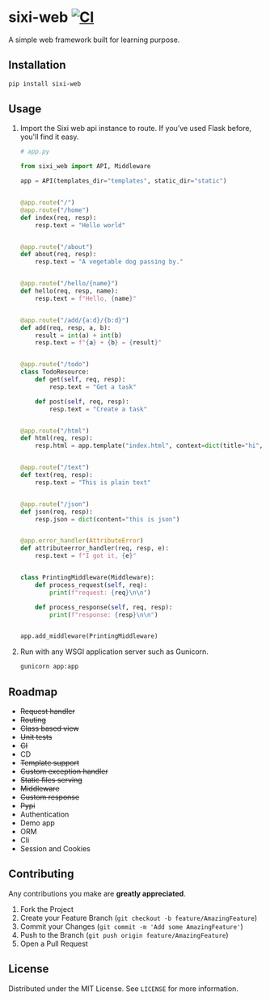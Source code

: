 # sixi-web [![CI](https://github.com/kadaliao/sixi-web/actions/workflows/main-ci.yml/badge.svg?branch=main)](https://github.com/kadaliao/sixi-web/actions/workflows/main-ci.yml)

A simple web framework built for learning purpose.


## Installation

```sh
pip install sixi-web
```

<!-- USAGE EXAMPLES -->
## Usage

1. Import the Sixi web api instance to route. If you’ve used Flask before, you'll find it easy.

    ```python
    # app.py

    from sixi_web import API, Middleware

    app = API(templates_dir="templates", static_dir="static")


    @app.route("/")
    @app.route("/home")
    def index(req, resp):
        resp.text = "Hello world"


    @app.route("/about")
    def about(req, resp):
        resp.text = "A vegetable dog passing by."


    @app.route("/hello/{name}")
    def hello(req, resp, name):
        resp.text = f"Hello, {name}"


    @app.route("/add/{a:d}/{b:d}")
    def add(req, resp, a, b):
        result = int(a) + int(b)
        resp.text = f"{a} + {b} = {result}"


    @app.route("/todo")
    class TodoResource:
        def get(self, req, resp):
            resp.text = "Get a task"

        def post(self, req, resp):
            resp.text = "Create a task"


    @app.route("/html")
    def html(req, resp):
        resp.html = app.template("index.html", context=dict(title="hi", name="kada"))


    @app.route("/text")
    def text(req, resp):
        resp.text = "This is plain text"


    @app.route("/json")
    def json(req, resp):
        resp.json = dict(content="this is json")


    @app.error_handler(AttributeError)
    def attributeerror_handler(req, resp, e):
        resp.text = f"I got it, {e}"


    class PrintingMiddleware(Middleware):
        def process_request(self, req):
            print(f"request: {req}\n\n")

        def process_response(self, req, resp):
            print(f"response: {resp}\n\n")


    app.add_middleware(PrintingMiddleware)
    ```

2. Run with any WSGI application server such as Gunicorn.


    ```sh
    gunicorn app:app
    ```


<!-- ROADMAP -->
## Roadmap


- <del>Request handler</del>
- <del>Routing</del>
- <del>Class based view</del>
- <del>Unit tests</del>
- <del>CI</del>
- CD
- <del>Template support</del>
- <del>Custom exception handler</del>
- <del>Static files serving</del>
- <del>Middleware</del>
- <del>Custom response</del>
- <del>Pypi</del>
- Authentication
- Demo app
- ORM
- Cli
- Session and Cookies

<!-- CONTRIBUTING -->
## Contributing

Any contributions you make are **greatly appreciated**.

1. Fork the Project
2. Create your Feature Branch (`git checkout -b feature/AmazingFeature`)
3. Commit your Changes (`git commit -m 'Add some AmazingFeature'`)
4. Push to the Branch (`git push origin feature/AmazingFeature`)
5. Open a Pull Request



<!-- LICENSE -->
## License

Distributed under the MIT License. See `LICENSE` for more information.
